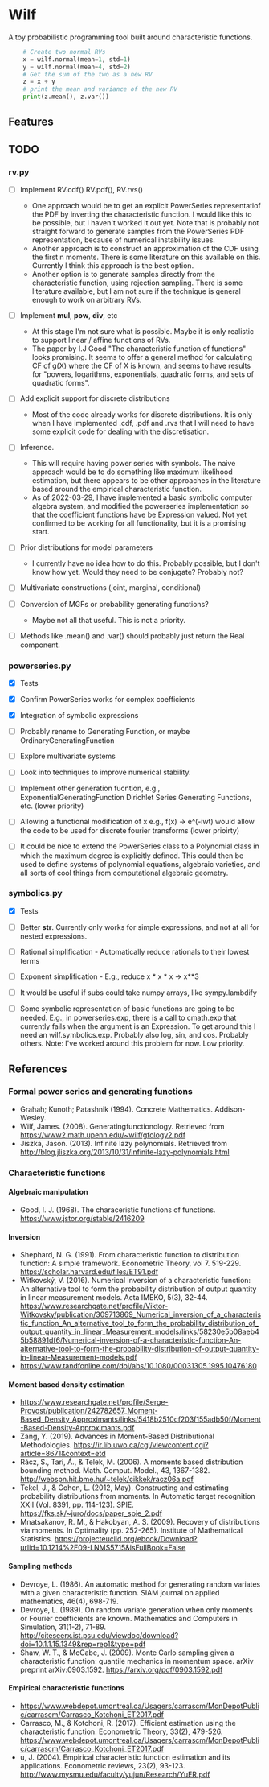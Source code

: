 # Wilf

A toy probabilistic programming tool built around characteristic functions.

```python
    # Create two normal RVs
    x = wilf.normal(mean=1, std=1)
    y = wilf.normal(mean=4, std=2)
    # Get the sum of the two as a new RV
    z = x + y
    # print the mean and variance of the new RV
    print(z.mean(), z.var())
```


## Features


## TODO

### rv.py
* [ ] Implement RV.cdf() RV.pdf(), RV.rvs()
    - One approach would be to get an explicit PowerSeries representatiof the PDF by inverting the characteristic function. I would like this to be possible, but I haven't worked it out yet. Note that is probably not straight forward to generate samples from the PowerSeries PDF representation, because of numerical instability issues.
    - Another approach is to construct an approximation of the CDF using the first n moments. There is some literature on this available on this. Currently I think this approach is the best option.
    - Another option is to generate samples directly from the characteristic function, using rejection sampling. There is some literature available, but I am not sure if the technique is general enough to work on arbitrary RVs.

* [ ] Implement __mul__, __pow__, __div__, etc
    - At this stage I'm not sure what is possible. Maybe it is only realistic to support linear / affine functions of RVs.
    - The paper by I.J Good "The characteristic function of functions" looks promising. It seems to offer a general method for calculating CF of g(X) where the CF of X is known, and seems to have results for "powers, logarithms, exponentials, quadratic forms, and sets of quadratic forms". 

* [ ] Add explicit support for discrete distributions
    - Most of the code already works for discrete distributions. It is only when I have implemented .cdf, .pdf and .rvs that I will need to have some explicit code for dealing with the discretisation.

* [ ] Inference.
    - This will require having power series with symbols. The naive approach would be to do something like maximum likelihood estimation, but there appears to be other approaches in the literature based around the empirical characteristic function.
    - As of 2022-03-29, I have implemented a basic symbolic computer algebra system, and modified the powerseries implementation so that the coefficient functions have be Expression valued. Not yet confirmed to be working for all functionality, but it is a promising start.

* [ ] Prior distributions for model parameters
    - I currently have no idea how to do this. Probably possible, but I don't know how yet. Would they need to be conjugate? Probably not?

* [ ] Multivariate constructions (joint, marginal, conditional)

* [ ] Conversion of MGFs or probability generating functions?
    - Maybe not all that useful. This is not a priority.

* [ ] Methods like .mean() and .var() should probably just return the Real component.


### powerseries.py
* [x] Tests
* [x] Confirm PowerSeries works for complex coefficients
* [x] Integration of symbolic expressions
* [ ] Probably rename to Generating Function, or maybe OrdinaryGeneratingFunction
* [ ] Explore multivariate systems
* [ ] Look into techniques to improve numerical stability.
* [ ] Implement other generation fucntion, e.g., ExponentialGeneratingFunction
      Dirichlet Series Generating Functions, etc. (lower priority)
* [ ] Allowing a functional modification of x e.g., f(x) -> e^(-iwt) would allow
      the code to be used for discrete fourier transforms (lower prioirty)
* [ ] It could be nice to extend the PowerSeries class to a Polynomial class
      in which the maximum degree is explicitly defined. This could then be used
      to define systems of polynomial equations, algebraic varieties, and all sorts of cool things from computational algebraic geometry.


### symbolics.py
* [x] Tests
* [ ] Better __str__. Currently only works for simple expressions, and not at all for nested expressions.
* [ ] Rational simplification - Automatically reduce rationals to their lowest terms
* [ ] Exponent simplification - E.g., reduce x * x * x -> x**3
* [ ] It would be useful if subs could take numpy arrays, like sympy.lambdify
* [ ] Some symbolic representation of basic functions are going to be needed. E.g., in powerseries.exp, there is a call to cmath.exp that currently fails when the argument is an Expression. To get around this I need an wilf.symbolics.exp. Probably also log, sin, and cos. Probably others.
        Note: I've worked around this problem for now. Low priority.


## References

### Formal power series and generating functions
* Grahah; Kunoth; Patashnik (1994). Concrete Mathematics. Addison-Wesley.
* Wilf, James. (2008). Generatingfunctionology. Retrieved from https://www2.math.upenn.edu/~wilf/gfology2.pdf
* Jiszka, Jason. (2013). Infinite lazy polynomials. Retrieved from http://blog.jliszka.org/2013/10/31/infinite-lazy-polynomials.html

### Characteristic functions

#### Algebraic manipulation
* Good, I. J. (1968). The characeristic functions of functions. https://www.jstor.org/stable/2416209

#### Inversion
* Shephard, N. G. (1991). From characteristic function to distribution function: A simple framework. Econometric Theory, vol 7. 519-229. https://scholar.harvard.edu/files/ET91.pdf
* Witkovský, V. (2016). Numerical inversion of a characteristic function: An alternative tool to form the probability distribution of output quantity in linear measurement models. Acta IMEKO, 5(3), 32-44. https://www.researchgate.net/profile/Viktor-Witkovsky/publication/309713869_Numerical_inversion_of_a_characteristic_function_An_alternative_tool_to_form_the_probability_distribution_of_output_quantity_in_linear_Measurement_models/links/58230e5b08aeb45b58891df6/Numerical-inversion-of-a-characteristic-function-An-alternative-tool-to-form-the-probability-distribution-of-output-quantity-in-linear-Measurement-models.pdf
* https://www.tandfonline.com/doi/abs/10.1080/00031305.1995.10476180

#### Moment based density estimation

* https://www.researchgate.net/profile/Serge-Provost/publication/242782657_Moment-Based_Density_Approximants/links/5418b2510cf203f155adb50f/Moment-Based-Density-Approximants.pdf
* Zang, Y. (2019). Advances in Moment-Based Distributional Methodologies. https://ir.lib.uwo.ca/cgi/viewcontent.cgi?article=8671&context=etd
* Rácz, S., Tari, Á., & Telek, M. (2006). A moments based distribution bounding method. Math. Comput. Model., 43, 1367-1382. http://webspn.hit.bme.hu/~telek/cikkek/racz06a.pdf
* Tekel, J., & Cohen, L. (2012, May). Constructing and estimating probability distributions from moments. In Automatic target recognition XXII (Vol. 8391, pp. 114-123). SPIE. https://fks.sk/~juro/docs/paper_spie_2.pdf
* Mnatsakanov, R. M., & Hakobyan, A. S. (2009). Recovery of distributions via moments. In Optimality (pp. 252-265). Institute of Mathematical Statistics. https://projecteuclid.org/ebook/Download?urlid=10.1214%2F09-LNMS5715&isFullBook=False

#### Sampling methods
* Devroye, L. (1986). An automatic method for generating random variates with a given characteristic function. SIAM journal on applied mathematics, 46(4), 698-719.
* Devroye, L. (1989). On random variate generation when only moments or Fourier coefficients are known. Mathematics and Computers in Simulation, 31(1-2), 71-89. http://citeseerx.ist.psu.edu/viewdoc/download?doi=10.1.1.15.1349&rep=rep1&type=pdf
* Shaw, W. T., & McCabe, J. (2009). Monte Carlo sampling given a characteristic function: quantile mechanics in momentum space. arXiv preprint arXiv:0903.1592. https://arxiv.org/pdf/0903.1592.pdf

#### Empirical characteristic functions
* https://www.webdepot.umontreal.ca/Usagers/carrascm/MonDepotPublic/carrascm/Carrasco_Kotchoni_ET2017.pdf
* Carrasco, M., & Kotchoni, R. (2017). Efficient estimation using the characteristic function. Econometric Theory, 33(2), 479-526. https://www.webdepot.umontreal.ca/Usagers/carrascm/MonDepotPublic/carrascm/Carrasco_Kotchoni_ET2017.pdf
* u, J. (2004). Empirical characteristic function estimation and its applications. Econometric reviews, 23(2), 93-123. http://www.mysmu.edu/faculty/yujun/Research/YuER.pdf
